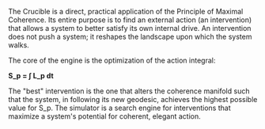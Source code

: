 The Crucible is a direct, practical application of the Principle of Maximal Coherence. Its entire purpose is to find an external action (an intervention) that allows a system to better satisfy its own internal drive. An intervention does not push a system; it reshapes the landscape upon which the system walks.

The core of the engine is the optimization of the action integral:

**S_p = ∫ L_p dt**

The "best" intervention is the one that alters the coherence manifold such that the system, in following its new geodesic, achieves the highest possible value for S_p. The simulator is a search engine for interventions that maximize a system's potential for coherent, elegant action.